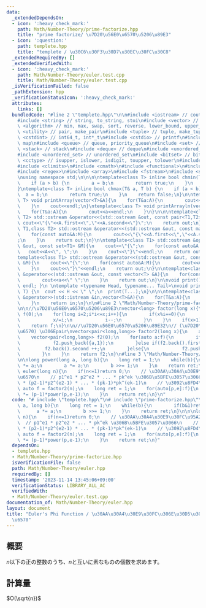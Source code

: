 ```yaml
---
data:
  _extendedDependsOn:
  - icon: ':heavy_check_mark:'
    path: Math/Number-Theory/prime-factorize.hpp
    title: "prime factorize/ \u7D20\u56E0\u6570\u5206\u89E3"
  - icon: ':question:'
    path: templete.hpp
    title: "templete / \u30C6\u30F3\u30D7\u30EC\u30FC\u30C8"
  _extendedRequiredBy: []
  _extendedVerifiedWith:
  - icon: ':heavy_check_mark:'
    path: Math/Number-Theory/euler.test.cpp
    title: Math/Number-Theory/euler.test.cpp
  _isVerificationFailed: false
  _pathExtension: hpp
  _verificationStatusIcon: ':heavy_check_mark:'
  attributes:
    links: []
  bundledCode: "#line 2 \"templete.hpp\"\n\n#include <iostream> // cout, endl, cin\n\
    #include <string> // string, to_string, stoi\n#include <vector> // vector\n#include\
    \ <algorithm> // min, max, swap, sort, reverse, lower_bound, upper_bound\n#include\
    \ <utility> // pair, make_pair\n#include <tuple> // tuple, make_tuple\n#include\
    \ <cstdint> // int64_t, int*_t\n#include <cstdio> // printf\n#include <map> //\
    \ map\n#include <queue> // queue, priority_queue\n#include <set> // set\n#include\
    \ <stack> // stack\n#include <deque> // deque\n#include <unordered_map> // unordered_map\n\
    #include <unordered_set> // unordered_set\n#include <bitset> // bitset\n#include\
    \ <cctype> // isupper, islower, isdigit, toupper, tolower\n#include <iomanip>\n\
    #include <climits>\n#include <cmath>\n#include <functional>\n#include <numeric>\n\
    #include <regex>\n#include <array>\n#include <fstream>\n#include <sstream>\n\n\
    \nusing namespace std;\n\n\n\ntemplate<class T> inline bool chmin(T& a, T b) {\n\
    \    if (a > b) {\n        a = b;\n        return true;\n    }\n    return false;\n\
    }\ntemplate<class T> inline bool chmax(T& a, T b) {\n    if (a < b) {\n      \
    \  a = b;\n        return true;\n    }\n    return false;\n}\n\ntemplate<class\
    \ T> void printArray(vector<T>&A){\n    for(T&a:A){\n        cout<<a<<\" \";\n\
    \    }\n    cout<<endl;\n}\ntemplate<class T> void printArrayln(vector<T>&A){\n\
    \    for(T&a:A){\n        cout<<a<<endl;\n    }\n}\n\n\ntemplate<class T1,class\
    \ T2> std::ostream &operator<<(std::ostream &out, const pair<T1,T2> &A){\n   \
    \ cout<<\"{\"<<A.first<<\",\"<<A.second<<\"}\";\n    return out;\n}\n\ntemplate<class\
    \ T1,class T2> std::ostream &operator<<(std::ostream &out, const map<T1,T2> &M){\n\
    \    for(const auto&A:M){\n        cout<<\"{\"<<A.first<<\",\"<<A.second<<\"}\"\
    ;\n    }\n    return out;\n}\n\ntemplate<class T1> std::ostream &operator<<(std::ostream\
    \ &out, const set<T1> &M){\n    cout<<\"{\";\n    for(const auto&A:M){\n     \
    \   cout<<A<<\", \";\n    }\n    cout<<\"}\"<<endl;\n    return out;\n}\n\n\n\
    template<class T1> std::ostream &operator<<(std::ostream &out, const multiset<T1>\
    \ &M){\n    cout<<\"{\";\n    for(const auto&A:M){\n        cout<<A<<\", \";\n\
    \    }\n    cout<<\"}\"<<endl;\n    return out;\n}\n\ntemplate<class T> std::ostream\
    \ &operator<<(std::ostream &out, const vector<T> &A){\n    for(const T &a:A){\n\
    \        cout<<a<<\" \";\n    }\n    return out;\n}\n\nvoid print() { cout <<\
    \ endl; }\n \ntemplate <typename Head, typename... Tail>\nvoid print(Head H, Tail...\
    \ T) {\n  cout << H << \" \";\n  print(T...);\n}\n\n\ntemplate<class T> std::istream\
    \ &operator>>(std::istream &in,vector<T>&A){\n    for(T&a:A){\n        std::cin>>a;\n\
    \    }\n    return in;\n}\n\n#line 2 \"Math/Number-Theory/prime-factorize.hpp\"\
    \n\n//\u7D20\u56E0\u6570\u5206\u89E3\nvector<long> factor(long x){\n    vector<long>\
    \ f(0);\n    for(long i=2;i*i<=x;i++){\n        if(x%i==0){\n            f.push_back(i);\n\
    \            x/=i;\n            i--;\n        }\n    }\n    if(x>1)f.push_back(x);\n\
    \    return f;\n}\n\n//\u7D20\u56E0\u6570\u5206\u89E32\n// (\u7D20\u6570,\u6307\
    \u6570) \u306Epair\nvector<pair<long,long>> factor2(long x){\n    auto f = factor(x);\n\
    \    vector<pair<long,long>> f2(0);\n    for(auto a:f){\n        if(f2.empty()){\n\
    \            f2.push_back({a,1});\n        }else if(f2.back().first==a){\n   \
    \         f2.back().second ++;\n        }else{\n            f2.push_back({a,1});\n\
    \        }\n    }\n    return f2;\n}\n#line 3 \"Math/Number-Theory/euler.hpp\"\
    \n\nlong power(long a, long b){\n    long ret = 1;\n    while(b){\n        if(b&1)ret\
    \ *= a;\n        a *= a;\n        b >>= 1;\n    }\n    return ret;\n}\n\n\nlong\
    \ euler(long n){\n    if(n<=1)return 0;\n    // \u30AA\u30A4\u30E9\u30FC\u95A2\
    \u6570\n    // p1^e1 * p2^e2 * ... * pk^ek \u306B\u5BFE\u3057\u3066\n    // (p1-1)*p1^(e1-1)\
    \ * (p2-1)*p2^(e2-1) * ... * (pk-1)*pk^(ek-1)\n    // \u3092\u8FD4\u3059\n   \
    \ auto f = factor2(n);\n    long ret = 1;\n    for(auto[p,e]:f){\n        ret\
    \ *= (p-1)*power(p,e-1);\n    }\n    return ret;\n}\n"
  code: "# include \"templete.hpp\"\n# include \"prime-factorize.hpp\"\n\nlong power(long\
    \ a, long b){\n    long ret = 1;\n    while(b){\n        if(b&1)ret *= a;\n  \
    \      a *= a;\n        b >>= 1;\n    }\n    return ret;\n}\n\n\nlong euler(long\
    \ n){\n    if(n<=1)return 0;\n    // \u30AA\u30A4\u30E9\u30FC\u95A2\u6570\n  \
    \  // p1^e1 * p2^e2 * ... * pk^ek \u306B\u5BFE\u3057\u3066\n    // (p1-1)*p1^(e1-1)\
    \ * (p2-1)*p2^(e2-1) * ... * (pk-1)*pk^(ek-1)\n    // \u3092\u8FD4\u3059\n   \
    \ auto f = factor2(n);\n    long ret = 1;\n    for(auto[p,e]:f){\n        ret\
    \ *= (p-1)*power(p,e-1);\n    }\n    return ret;\n}"
  dependsOn:
  - templete.hpp
  - Math/Number-Theory/prime-factorize.hpp
  isVerificationFile: false
  path: Math/Number-Theory/euler.hpp
  requiredBy: []
  timestamp: '2023-11-14 13:45:06+09:00'
  verificationStatus: LIBRARY_ALL_AC
  verifiedWith:
  - Math/Number-Theory/euler.test.cpp
documentation_of: Math/Number-Theory/euler.hpp
layout: document
title: "Euler's Phi Function / \u30AA\u30A4\u30E9\u30FC\u306E\u30D5\u30A1\u30A4\u95A2\
  \u6570"
---
```


## 概要
$n$以下の正の整数のうち、$n$と互いに素なものの個数を求めます。

## 計算量
$O(\sqrt{n})$

